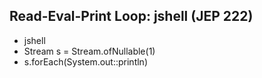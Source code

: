 ## Read-Eval-Print Loop: jshell (JEP 222)

- jshell
- Stream<Integer> s = Stream.ofNullable(1)
- s.forEach(System.out::println)
